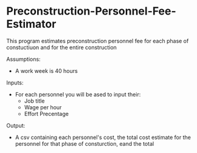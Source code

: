 # Preconstruction-Personnel-Fee-Estimator
This program estimates preconstruction personnel fee for each phase of constuctiuon and for the entire construction

Assumptions:

* A work week is 40 hours

Inputs:

* For each personnel you will be ased to input their:
  * Job title
  * Wage per hour
  * Effort Precentage 

Output:
* A csv containing each personnel's cost, the total cost estimate for the personnel for that phase of consturction, eand the total 
